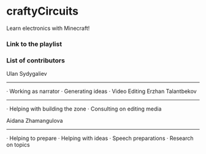 # craftyCircuits
Learn electronics with Minecraft!

### Link to the playlist




### List of contributors

Ulan Sydygaliev
_______________
· Working as narrator
· Generating ideas
· Video Editing
Erzhan Talantbekov
_______________
· Helping with building the zone
· Consulting on editing media

Aidana Zhamangulova
_______________
· Helping to prepare 
· Helping with ideas
· Speech preparations
· Research on topics
